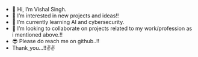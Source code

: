 - 👋 Hi, I’m Vishal Singh.
- 👀 I’m interested in new projects and ideas!!
- 🌱 I’m currently learning AI and cybersecurity.
- 💞️ I’m looking to collaborate on projects related to my work/profession as i mentioned above.!!
- 😎 Please do reach me on github..!!
-    Thank_you...!!✌️✌️

<!---
Aeroblade7800/Aeroblade7800 is a ✨ special ✨ repository because its `README.md` (this file) appears on your GitHub profile.
You can click the Preview link to take a look at your changes.
--->
